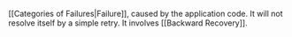 [[Categories of Failures|Failure]], caused by the application code. 
It will not resolve itself by a simple retry. 
It involves [[Backward Recovery]].
